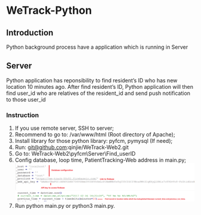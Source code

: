 # WeTrack-Python

## Introduction

Python background process have a application which is running in Server 
    
## Server

Python application has reponsibility to find resident’s ID who has new location 10 minutes ago. After find resident’s ID, Python application will then find user_id who are relatives of the resident_id and send push notification to those user_id

### Instruction

1.	If you use remote server, SSH to server;
2.	Recommend to go to: /var/www/html (Root directory of Apache);
3.	Install library for those python library: pyfcm, pymysql (If need);
4.	Run: git@github.com:qinjie/WeTrack-Web2.git
5.	Go to: WeTrack-Web2\pyfcm\Server\Find_userID
6.	Config database, loop time, PatientTracking-Web address in main.py;
	<br> ![Config Image](https://github.com/qinjie/WeTrack-Web2/blob/hiepBH/pyfcm/Img/W1.PNG)
	<br> ![Config Image](https://github.com/qinjie/WeTrack-Web2/blob/hiepBH/pyfcm/Img/W2.PNG)
7.	Run python main.py or python3 main.py.
